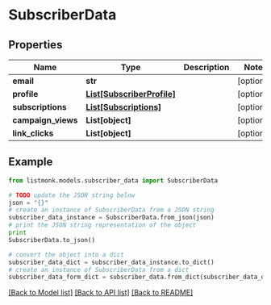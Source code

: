 # SubscriberData


## Properties
Name | Type | Description | Notes
------------ | ------------- | ------------- | -------------
**email** | **str** |  | [optional] 
**profile** | [**List[SubscriberProfile]**](SubscriberProfile.md) |  | [optional] 
**subscriptions** | [**List[Subscriptions]**](Subscriptions.md) |  | [optional] 
**campaign_views** | **List[object]** |  | [optional] 
**link_clicks** | **List[object]** |  | [optional] 

## Example

```python
from listmonk.models.subscriber_data import SubscriberData

# TODO update the JSON string below
json = "{}"
# create an instance of SubscriberData from a JSON string
subscriber_data_instance = SubscriberData.from_json(json)
# print the JSON string representation of the object
print
SubscriberData.to_json()

# convert the object into a dict
subscriber_data_dict = subscriber_data_instance.to_dict()
# create an instance of SubscriberData from a dict
subscriber_data_form_dict = subscriber_data.from_dict(subscriber_data_dict)
```
[[Back to Model list]](../README.md#documentation-for-models) [[Back to API list]](../README.md#documentation-for-api-endpoints) [[Back to README]](../README.md)


